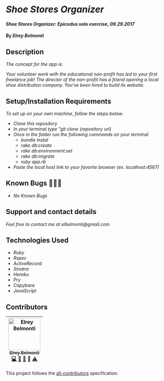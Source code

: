 # _Shoe Stores Organizer_

#### _Shoe Stores Organizer: Epicodus solo exercise, 09.29.2017_

#### By _**Elrey Belmonti**_

## Description

_The concept for the app is:_

_Your volunteer work with the educational non-profit has led to your first freelance job! The director of the non-profit has a friend opening a local shoe distribution company. You've been hired to build its website._

## Setup/Installation Requirements
_To set up on your own machine, follow the steps below:_

* _Clone this repository_
* _In your terminal type "git clone (repository url)_
* _Once in the folder run the following commands on your terminal_
  * _bundle instal_
  * _rake db:create_
  * _rake db:environment:set_
  * _rake db:migrate_
  * _ruby app.rb_
* _Paste the local host link to your favorite browser (ex. localhost:4567)_

## Known Bugs 🐛🐛🐛

* _No Known Bugs_

## Support and contact details

_Feel free to contact me at elbelmonti@gmail.com_

## Technologies Used

* _Ruby_
* _Rspec_
* _ActiveRecord_
* _Sinatra_
* _Heroku_
* _Pry_
* _Capybara_
* _JavaScript_

## Contributors

<!-- Contributors START
Elrey_Belmonti ElreyB https://github.com/ElreyB code doc bug design tests
Contributors END -->
<!-- Contributors table START -->
| <img src="https://avatars.githubusercontent.com/ElreyB?s=100" width="100" alt="Elrey Belmonti" /><br />[<sub>Elrey Belmonti</sub>](https://github.com/ElreyB)<br />[💻](https://github.com/ElreyB/word-definer/commits?author=ElreyB) [📖](https://github.com/ElreyB/word-definer/commits?author=ElreyB) [🐛](https://github.com/ElreyB/word-definer/issues?q=author%3AElreyB) 🎨 [⚠️](https://github.com/ElreyB/word-definer/commits?author=ElreyB) |
| :---: |
<!-- Contributors table END -->
This project follows the [all-contributors](https://github.com/kentcdodds/all-contributors) specification.
